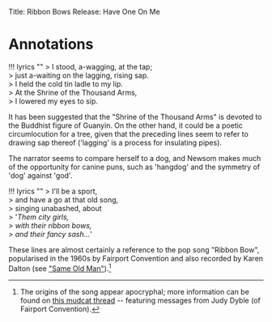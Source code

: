 Title: Ribbon Bows
Release: Have One On Me

# Annotations #

!!! lyrics ""
    > I stood, a-wagging, at the tap;  
    > just a-waiting on the lagging, rising sap.  
    > I held the cold tin ladle to my lip.  
    > At the Shrine of the Thousand Arms,  
    > I lowered my eyes to sip.

It has been suggested that the "Shrine of the Thousand Arms" is devoted to the Buddhist figure of Guanyin. On the other hand, it could be a poetic circumlocution for a tree, given that the preceding lines seem to refer to drawing sap thereof ('lagging' is a process for insulating pipes).

The narrator seems to compare herself to a dog, and Newsom makes much of the opportunity for canine puns, such as 'hangdog' and the symmetry of 'dog' against 'god'.

!!! lyrics ""
    > I'll be a sport,  
    > and have a go at that old song,  
    > singing unabashed, about  
    > '*Them city girls,  
    > with their ribbon bows,  
    > and their fancy sash...*'

These lines are almost certainly a reference to the pop song "Ribbon Bow", popularised in the 1960s by Fairport Convention and also recorded by Karen Dalton (see ["Same Old Man"]({filename}../../Divers/sameoldman.md)).[^ribbon]

[^ribbon]: The origins of the song appear apocryphal; more information can be found on [this mudcat thread](http://mudcat.org/thread.cfm?threadid=10506) -- featuring messages from Judy Dyble (of Fairport Convention).